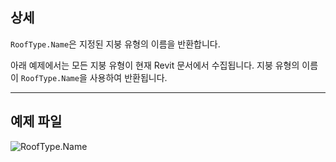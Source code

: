 ## 상세
`RoofType.Name`은 지정된 지붕 유형의 이름을 반환합니다.

아래 예제에서는 모든 지붕 유형이 현재 Revit 문서에서 수집됩니다. 지붕 유형의 이름이 `RoofType.Name`을 사용하여 반환됩니다.
___
## 예제 파일

![RoofType.Name](./Revit.Elements.RoofType.Name_img.jpg)
